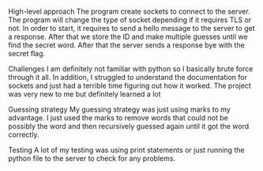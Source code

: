 High-level approach
The program create sockets to connect to the server. The program will change the type of socket depending if it requires TLS or not. In order to start, it requires to send a hello message to the server to get a response. After that we store the ID and make multiple guesses until we find the secret word. After that the server sends a response bye with the secret flag.

Challenges 
I am definitely not familiar with python so I basically brute force through it all. In addition, I struggled to understand the documentation for sockets and just had a terrible time figuring out how it worked. The project was very new to me but definitely learned a lot

Guessing strategy
My guessing strategy was just using marks to my advantage. I just used the marks to remove words that could not be possibly the word and then recursively guessed again until it got the word correctly.

Testing
A lot of my testing was using print statements or just running the python file to the server to check for any problems.
